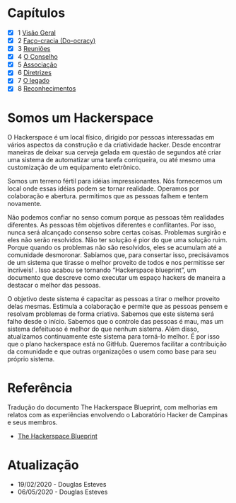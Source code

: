 # Capítulos 
 - [x] 1 [Visão Geral](https://github.com/lhc/hackerspace-blueprint/blob/master/1-visao-geral.md)
 - [x] 2 [Faço-cracia (Do-ocracy)](https://github.com/lhc/hackerspace-blueprint/blob/master/2-do-ocracy.md)
 - [x] 3 [Reuniões](https://github.com/lhc/hackerspace-blueprint/blob/master/3-reunioes.md)
 - [x] 4 [O Conselho](https://github.com/lhc/hackerspace-blueprint/blob/master/4-o-conselho.md)
 - [x] 5 [Associação](https://github.com/lhc/hackerspace-blueprint/blob/master/5-associacao.md)
 - [x] 6 [Diretrizes](https://github.com/lhc/hackerspace-blueprint/blob/master/6-diretrizes.md)
 - [x] 7 [O legado](https://github.com/lhc/hackerspace-blueprint/blob/master/7-o-legado.md)
 - [x] 8 [Reconhecimentos](https://github.com/lhc/hackerspace-blueprint/blob/master/8-reconhecimentos.md)

# Somos um Hackerspace

O Hackerspace é um local físico, dirigido por pessoas interessadas em vários aspectos da construção e da criatividade hacker. Desde encontrar maneiras de deixar sua cerveja gelada em questão de segundos até criar uma sistema de automatizar uma tarefa corriqueira, ou até mesmo uma customização de um equipamento eletrônico.

Somos um terreno fértil para idéias impressionantes. Nós fornecemos um local onde essas idéias podem se tornar realidade. Operamos por colaboração e abertura. permitimos que as pessoas falhem e tentem novamente.

Não podemos confiar no senso comum porque as pessoas têm realidades diferentes.
As pessoas têm objetivos diferentes e conflitantes. Por isso, nunca será alcançado consenso sobre certas coisas. Problemas surgirão e eles não serão resolvidos.
Não ter solução é pior do que uma solução ruim. Porque quando os problemas não são resolvidos, eles se acumulam até a comunidade desmoronar.
Sabíamos que, para consertar isso, precisávamos de um sistema que tirasse o melhor proveito de todos e nos permitisse ser incríveis! . Isso acabou se tornando “Hackerspace blueprint”, um documento que descreve como executar um espaço hackers de maneira a destacar o melhor das pessoas. 

O objetivo deste sistema é capacitar as pessoas a tirar o melhor proveito delas mesmas. Estimula a colaboração e permite que as pessoas pensem e resolvam problemas de forma criativa. Sabemos que este sistema será falho desde o início. Sabemos que o controle das pessoas é mau, mas um sistema defeituoso é melhor do que nenhum sistema. Além disso, atualizamos continuamente este sistema para torná-lo melhor. É por isso que o plano hackerspace está no GitHub. Queremos facilitar a contribuição da comunidade e que outras organizações o usem como base para seu próprio sistema.

# Referência 
Tradução do documento The Hackerspace Blueprint, com melhorias em relatos com as experiências envolvendo o Laboratório Hacker de Campinas e seus membros.
- [The Hackerspace Blueprint](https://hackerspace.design/)

# Atualização
- 19/02/2020 - Douglas Esteves
- 06/05/2020 - Douglas Esteves
